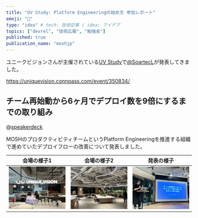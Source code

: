 ```yaml
---
title: "UV Study: Platform Engineeringの始め方 参加レポート"
emoji: "🍕"
type: "idea" # tech: 技術記事 / idea: アイデア
topics: ["devrel", "技術広報", "勉強会"]
published: true
publication_name: "moshjp"
---
```


ユニークビジョンさんが主催されている[UV Study](https://uniquevision.connpass.com)で[@SoartecL](https://x.com/soartecl)が発表してきました。

https://uniquevision.connpass.com/event/350834/

## チーム再始動から6ヶ月でデプロイ数を9倍にするまでの取り組み

@[speakerdeck](139ffef521864b7d9c836317d23d27f2)

MOSHのプロダクティビティチームというPlatform Engineeringを推進する組織で進めていたデプロイフローの改善について発表しました。

| 会場の様子1 | 会場の様子2 | 発表の様子 |
| --- | --- | --- |
| ![](/images/a617e3d6aef2d0/office-1.jpg) | ![](/images/a617e3d6aef2d0/office-2.jpg) | ![](/images/a617e3d6aef2d0/soartecl.jpg) |
